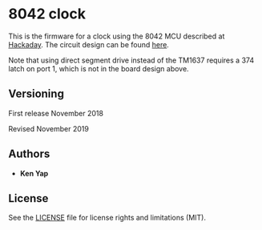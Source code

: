 # 8042 clock

This is the firmware for a clock using the 8042 MCU described at [Hackaday](https://hackaday.io/project/161909-8042-clock). The circuit design can be found [here](https://github.com/kenyapcomau/8042-board).

Note that using direct segment drive instead of the TM1637 requires a 374 latch on port 1, which is not in the board design above.

## Versioning

First release November 2018

Revised November 2019

## Authors

* **Ken Yap**

## License

See the [LICENSE](LICENSE.md) file for license rights and limitations (MIT).
